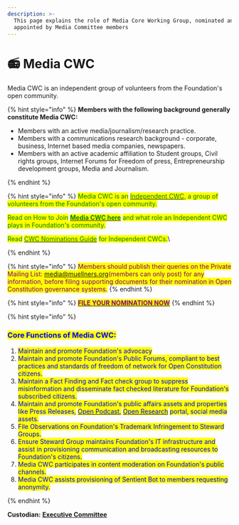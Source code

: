 ```yaml
---
description: >-
  This page explains the role of Media Core Working Group, nominated and
  appointed by Media Committee members
---
```


# 📻 Media CWC

Media CWC is an independent group of volunteers from the Foundation's open community. &#x20;

{% hint style="info" %}
**Members with the following background generally constitute Media CWC:**



* Members with an active media/journalism/research practice.
* Members with a communications research background - corporate, business, Internet based media companies, newspapers.
*   Members with an active academic affiliation to Student groups, Civil rights groups, Internet Forums for Freedom of press, Entrepreneurship development groups, Media and Journalism.



&#x20;
{% endhint %}

{% hint style="info" %}
<mark style="color:green;">Media CWC is an</mark> [<mark style="color:green;">Independent CWC</mark>](../core-working-committee/independent-cwcs.md)<mark style="color:green;">, a group of volunteers from the Foundation's open community.</mark>&#x20;

<mark style="color:green;">Read on How to Join</mark> [<mark style="color:green;">**Media CWC here**</mark>](../core-working-committee/independent-cwcs.md) <mark style="color:green;">and what role an Independent CWC plays in Foundation's community.</mark>

<mark style="color:green;">Read</mark> [<mark style="color:green;">CWC Nominations Guide</mark>](broken-reference) <mark style="color:green;">for Independent CWCs.</mark>\

{% endhint %}

{% hint style="info" %}
<mark style="color:purple;">Members should publish their queries on the Private Mailing List: media@muellners.org(members can only post) for any information, before filing supporting documents for their nomination in Open Constitution governance systems.</mark>
{% endhint %}

{% hint style="info" %}
[<mark style="color:purple;">**FILE YOUR NOMINATION NOW**</mark>](https://share.hsforms.com/1Tl1NczJOTwWoM6n4BZRU-g3xaqh)
{% endhint %}

{% hint style="info" %}
### <mark style="color:blue;">Core Functions of Media CWC:</mark>

1. <mark style="color:blue;">Maintain and promote Foundation's advocacy</mark>
2. <mark style="color:blue;">Maintain and promote Foundation's Public Forums, compliant to best practices and standards of freedom of network for Open Constitution citizens.</mark>
3. <mark style="color:blue;">Maintain a Fact Finding and Fact check group to suppress misinformation and disseminate fact checked literature for Foundation's subscribed citizens.</mark>
4. <mark style="color:blue;">Maintain and promote Foundation's public affairs assets and properties like Press Releases,</mark> [<mark style="color:blue;">Open Podcast</mark>](broken-reference)<mark style="color:blue;">,</mark> [<mark style="color:blue;">Open Research</mark>](broken-reference) <mark style="color:blue;">portal, social media assets.</mark>
5. <mark style="color:blue;">File Observations on Foundation's Trademark Infringement to Steward Groups.</mark>
6. <mark style="color:blue;">Ensure Steward Group maintains Foundation's IT infrastructure and assist in provisioning communication and broadcasting resources to Foundation's citizens.</mark>
7. <mark style="color:blue;">Media CWC participates in content moderation on Foundation's public channels.</mark>
8. <mark style="color:blue;">Media CWC assists provisioning of Sentient Bot to members requesting anonymity.</mark>


{% endhint %}

**Custodian:** [**Executive Committee**](../executive-council.md)
